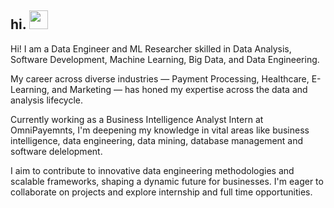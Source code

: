 ## hi. <img src="https://camo.githubusercontent.com/0c732027af8a28d138e3698181f7be7c9b97d443b4beb9c7ce8ec4cffc6b4767/68747470733a2f2f6d656469612e67697068792e636f6d2f6d656469612f6876524a434c467a6361737252346961377a2f67697068792e676966" width="30" height="30" />

Hi! I am a Data Engineer and ML Researcher skilled in Data Analysis, Software Development, Machine Learning, Big Data, and Data Engineering.

My career across diverse industries — Payment Processing, Healthcare, E-Learning, and Marketing — has honed my expertise across the data and analysis lifecycle.

Currently working as a Business Intelligence Analyst Intern at OmniPayemnts, I'm deepening my knowledge in vital areas like business intelligence, data engineering, data mining, database management and software delelopment.

I aim to contribute to innovative data engineering methodologies and scalable frameworks, shaping a dynamic future for businesses. I'm eager to collaborate on projects and explore internship and full time opportunities.
